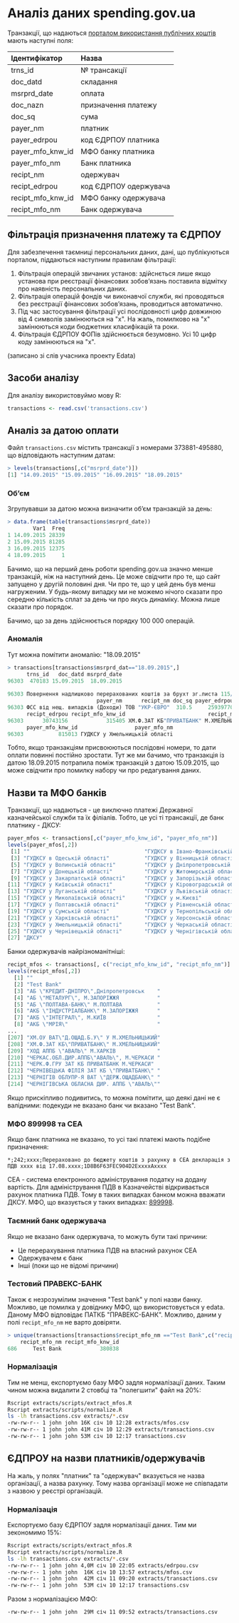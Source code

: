# Аналіз даних spending.gov.ua

Транзакції, що надаються [порталом використання публічних коштів](http://e-data.gov.ua/) мають наступні поля:

| Ідентифікатор     | Назва                 |
| :---------------- | :-------------------- |
| trns_id           | № трансакції          |
| doc_datd          | складання             |
| msrprd_date       | оплата                |
| doc_nazn          | призначення платежу   |
| doc_sq            | сума                  |
| payer_nm          | платник               |
| payer_edrpou      | код ЄДРПОУ платника   |
| payer_mfo_knw_id  | МФО банку платника    |
| payer_mfo_nm      | Банк платника         |
| recipt_nm         | одержувач             |
| recipt_edrpou     | код ЄДРПОУ одержувача |
| recipt_mfo_knw_id | МФО банку одержувача  |
| recipt_mfo_nm     | Банк одержувача       |

## Фільтрація призначення платежу та ЄДРПОУ

Для забезпечення таємниці персональних даних, дані, що публікуються порталом, піддаються наступним правилам фільтрації:

1. Фільтрація операцій звичаних установ: здійснється лише якщо установа при реєстрації фінансових зобов’язань поставила відмітку про наявність персональних даних.
2. Фільтрація операцій фондів чи виконавчої служби, які проводяться без реєстрації фінансових зобов’язань, проводиться автоматично.
3. Під час застосування фільтрації усі послідовності цифр довжиною від 4 символів замінюються на "х". На жаль, помилково на "x" замінюються коди бюджетних класифікацій та роки.
4. Фільтрація ЄДРПОУ ФОПів здійснюється безумовно. Усі 10 цифр коду замінюються на "x".

(записано зі слів учасника проекту Edata)

## Засоби аналізу

Для аналізу використовуймо мову R:

```R
transactions <- read.csv('transactions.csv')
```

## Аналіз за датою оплати

Файл `transactions.csv` містить трансакції з номерами 373881-495880, що відповідають наступним датам:

```R
> levels(transactions[,c("msrprd_date")])
[1] "14.09.2015" "15.09.2015" "16.09.2015" "18.09.2015"
```

### Об’єм

Згрупувавши за датою можна визначити об’єм транзакцій за день:

```R
> data.frame(table(transactions$msrprd_date))
        Var1  Freq
1 14.09.2015 28339
2 15.09.2015 81285
3 16.09.2015 12375
4 18.09.2015     1
```

Бачимо, що на перший день роботи spending.gov.ua значно менше транзакцій, ніж на наступний день. Це може свідчити про те, що сайт запущено у другій половині дня. Чи про те, що у цей день був менш нагруженим. У будь-якому випадку ми не можемо нічого сказати про середню кількість сплат за день чи про якусь динаміку. Можна лише сказати про порядок.

Бачимо, що за день здійснюється порядку 100 000 операцій.

### Аномалія

Тут можна помітити аномалію: "18.09.2015"

```R
> transactions[transactions$msrprd_dat=="18.09.2015",]
      trns_id   doc_datd msrprd_date
96303  470183 15.09.2015  18.09.2015
                                                                                   doc_nazn
96303 Повернення надлишково перерахованих коштів за брухт зг.листа 115/09-15 від 03.09.xxxx
                            payer_nm      recipt_nm doc_sq payer_edrpou
96303 ФСС від нещ. випадків (Доходи) ТОВ "УКР-ЄВРО"  310.5     25939770
      recipt_edrpou recipt_mfo_knw_id                          recipt_mfo_nm
96303      30743156            315405 ХМ.Ф.ЗАТ КБ"ПРИВАТБАНК" М.ХМЕЛЬНИЦЬКИЙ
      payer_mfo_knw_id                  payer_mfo_nm
96303           815013 ГУДКСУ у Хмельницькiй областi
```

Тобто, якщо транзакціям присвоюються послідовні номери, то дати оплати повинні постійно зростати.
Тут же ми бачимо, что транзакція із датою 18.09.2015 потрапила поміж транзакцій з датою 15.09.2015, що може свідчити про помилку набору чи про редагування даних.

## Назви та МФО банків

Транзакції, що надаються - це виключно платежі  Державної казначейської служби та їх філіалів.
Тобто, це усі ті трансакції, де банк платнику - ДКСУ:

```R
payer_mfos <- transactions[,c("payer_mfo_knw_id", "payer_mfo_nm")]
levels(payer_mfos[,2])
 [1] ""                                    "ГУДКСУ в Iвано-Франкiвськiй області"
 [3] "ГУДКСУ в Одеській області"           "ГУДКСУ у Вінницькій області"        
 [5] "ГУДКСУ у Волинській області"         "ГУДКСУ у Дніпропетровській області" 
 [7] "ГУДКСУ у Донецькiй областi"          "ГУДКСУ у Житомирській області"      
 [9] "ГУДКСУ у Закарпатській областi"      "ГУДКСУ у Запорiзькiй областi"       
[11] "ГУДКСУ у Київській області"          "ГУДКСУ у Кіровоградській області"   
[13] "ГУДКСУ у Луганській області"         "ГУДКСУ у Львiвськiй областi"        
[15] "ГУДКСУ у Миколаївськiй областi"      "ГУДКСУ у м.Києві"                   
[17] "ГУДКСУ у Полтавській областi"        "ГУДКСУ у Рiвненськiй областi"       
[19] "ГУДКСУ у Сумській області"           "ГУДКСУ у Тернопільській областi"    
[21] "ГУДКСУ у Харківській області"        "ГУДКСУ у Херсонській області"       
[23] "ГУДКСУ у Хмельницькiй областi"       "ГУДКСУ у Черкаськiй областi"        
[25] "ГУДКСУ у Чернiвецькiй областi"       "ГУДКСУ у Чернігівській областi"     
[27] "ДКСУ"                               
```

Банки одержувачів найрізноманітніші:

```R
recipt_mfos <- transactions[, c("recipt_mfo_knw_id", "recipt_mfo_nm")]
levels(recipt_mfos[,2])
  [1] ""                                          
  [2] "Test Bank"                                 
  [3] "АБ \"КРЕДИТ-ДНІПРО\",Дніпропетровськ    "  
  [4] "АБ \"МЕТАЛУРГ\", М.ЗАПОРІЖЖЯ            "  
  [5] "АБ \"ПОЛТАВА-БАНК\" М.ПОЛТАВА           "  
  [6] "АКБ \"ІНДУСТРІАЛБАНК\" М.ЗАПОРІЖЖЯ      "  
  [7] "АКБ \"ІНТЕГРАЛ\", М.КИЇВ                "  
  [8] "АКБ \"МРІЯ\"                            "  
...
[207] "ХМ.ОУ ВАТ\"Д.ОЩАД.Б.У\" У М.ХМЕЛЬНИЦЬКИЙ"  
[208] "ХМ.Ф.ЗАТ КБ\"ПРИВАТБАНК\" М.ХМЕЛЬНИЦЬКИЙ"  
[209] "ХОД АППБ \"АВАЛЬ\" М.ХАРКІВ             "  
[210] "ЧЕРКАС.ОБЛ.ДИР.АППБ\"АВАЛЬ\", М.ЧЕРКАСИ "  
[211] "ЧЕРК.Ф.ГРУ ЗАТ КБ ПРИВАТБАНК М.ЧЕРКАСИ"    
[212] "ЧЕРНІВЕЦЬКА ФІЛІЯ ЗАТ КБ \"ПРИВАТБАНК\" "  
[213] "ЧЕРНІГІВ ОБЛУПР-Я ВАТ \"ДЕРЖ.ОЩАДБАHК\" "  
[214] "ЧЕРНІГІВСЬКА ОБЛАСНА ДИР. АППБ \"АВАЛЬ\"" 
```

Якщо прискіпливо подивитись, то можна помітити, що деякі дані не є валідними: подекуди не вказано банк чи вказано "Test Bank".

### МФО 899998 та СЕА

Якщо банк платника не вказано, то усі такі платежі мають подібне призначення:

    *;242;xxxx;Перераховано до бюджету коштів з рахунку в СЕА декларація з ПДВ xxxx від 17.08.xxxx;1D8B6F63FEC904D2ExxxxAxxxx

СЕА - система електронного адміністрування податку на додану вартість. Для адміністрування ПДВ в Казначействі відкривається рахунок платника ПДВ. Тому в таких випадках банком можна вважати ДКСУ. МФО, що вказується у таких випадках: [899998](http://tr.sfs.gov.ua/anonsi-ark/8633.html).

### Таємний банк одержувача

Якщо не вказано банк одержувача, то можуть бути такі причини:

* Це перерахування платника ПДВ на власний рахунок СЕА
* Одержувачем є банк
* Інші (поки що не відомі причини)

### Тестовий ПРАВЕКС-БАНК

Також є незрозумілим значення "Test bank" у полі назви банку. Можливо, це помилка у довіднику МФО, що використовується у edata. Даному МФО відповідає ПАТКБ "ПРАВЕКС-БАНК". Можливо, даним у полі `recipt_mfo_nm` не варто довіряти.

```R
> unique(transactions[transactions$recipt_mfo_nm =="Test Bank",c("recipt_mfo_nm", "recipt_mfo_knw_id")])
    recipt_mfo_nm recipt_mfo_knw_id
686     Test Bank            380838
```

### Нормалізація

Тим не менш, експортуємо базу МФО задля нормалізації даних. Таким чином можна видалити 2 стовбці та "полегшити" файл на 20%:

```bash
Rscript extracts/scripts/extract_mfos.R
Rscript extracts/scripts/normalize.R
ls -lh transactions.csv extracts/*.csv
-rw-rw-r-- 1 john john 16K січ 10 12:28 extracts/mfos.csv
-rw-rw-r-- 1 john john 41M січ 10 12:29 extracts/transactions.csv
-rw-rw-r-- 1 john john 53M січ 10 12:17 transactions.csv
```

## ЄДПРОУ на назви платників/одержувачів

На жаль, у полях "платник" та "одержувач" вказується не назва організації, а назва рахунку.
Тому назва організації може не співпадати з назвою у реєстрі організацій.

### Нормалізація

Експортуємо базу ЄДРПОУ задля нормалізації даних. Тим ми зекономимо 15%:

```bash
Rscript extracts/scripts/extract_mfos.R
Rscript extracts/scripts/normalize.R
ls -lh transactions.csv extracts/*.csv
-rw-rw-r-- 1 john john 4,0M січ 10 22:05 extracts/edrpou.csv
-rw-rw-r-- 1 john john  16K січ 10 13:57 extracts/mfos.csv
-rw-rw-r-- 1 john john  42M січ 11 09:20 extracts/transactions.csv
-rw-rw-r-- 1 john john  53M січ 10 12:17 transactions.csv
```

Разом з нормалізацією МФО:

```
-rw-rw-r-- 1 john john  29M січ 11 09:52 extracts/transactions.csv
```
